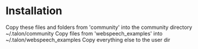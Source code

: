# Installation

Copy these files and folders from 'community' into the community directory ~/.talon/community
Copy files from 'webspeech_examples' into ~/.talon/webspeech_examples
Copy everything else to the user dir    